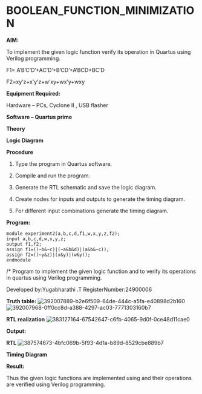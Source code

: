 # BOOLEAN_FUNCTION_MINIMIZATION

**AIM:**

To implement the given logic function verify its operation in Quartus using Verilog programming.

F1= A’B’C’D’+AC’D’+B’CD’+A’BCD+BC’D 

F2=xy’z+x’y’z+w’xy+wx’y+wxy

**Equipment Required:**

Hardware – PCs, Cyclone II , USB flasher

**Software – Quartus prime**

**Theory**

**Logic Diagram**

**Procedure**
1.	Type the program in Quartus software.

2.	Compile and run the program.

3.	Generate the RTL schematic and save the logic diagram.

4.	Create nodes for inputs and outputs to generate the timing diagram.

5.	For different input combinations generate the timing diagram.


**Program:**
~~~
module experiment2(a,b,c,d,f1,w,x,y,z,f2);
input a,b,c,d,w,x,y,z;
output f1,f2;
assign f1=((~b&~c)|(~a&b&d)|(a&b&~c));
assign f2=((~y&z)|(x&y)|(w&y));
endmodule
~~~
/* Program to implement the given logic function and to verify its operations in quartus using Verilog programming. 

Developed by:Yugabharathi .T RegisterNumber:24900006

**Truth table:**
![392007889-b2e6f509-64de-444c-a5fa-e40898d2b160](https://github.com/user-attachments/assets/830058ab-a0c3-4731-96e2-f6705a60d6c3)
![392007968-0ff0cc8d-a388-4297-ac03-7771303160b7](https://github.com/user-attachments/assets/330bf3e8-b001-4253-962a-f10308e62406)

**RTL realization**
![383127164-67542647-c6fb-4065-9d0f-0ce48d11cae0](https://github.com/user-attachments/assets/22905d4c-1d08-4adf-9d0d-c84dcd997db1)

**Output:**

**RTL**
![387574673-4bfc069b-5f93-4d1a-b89d-8529cbe889b7](https://github.com/user-attachments/assets/eacca589-e4cf-4e39-9cc7-3976648814bf)

**Timing Diagram**

**Result:**

Thus the given logic functions are implemented using and their operations are verified using Verilog programming.

